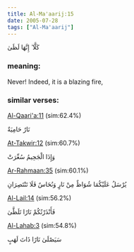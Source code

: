 ```yaml
---
title: Al-Ma'aarij:15
date: 2005-07-28
tags: ["Al-Ma'aarij"]
---
```

كَلَّا ۖ إِنَّهَا لَظَىٰ
### meaning: 
Never! Indeed, it is a blazing fire,
### similar verses: 

[Al-Qaari'a:11](/101/11) (sim:62.4%)

نَارٌ حَامِيَةٌ

[At-Takwir:12](/81/12) (sim:60.7%)

وَإِذَا الْجَحِيمُ سُعِّرَتْ

[Ar-Rahmaan:35](/55/35) (sim:60.1%)

يُرْسَلُ عَلَيْكُمَا شُوَاظٌ مِنْ نَارٍ وَنُحَاسٌ فَلَا تَنْتَصِرَانِ

[Al-Lail:14](/92/14) (sim:56.2%)

فَأَنْذَرْتُكُمْ نَارًا تَلَظَّىٰ

[Al-Lahab:3](/111/3) (sim:54.8%)

سَيَصْلَىٰ نَارًا ذَاتَ لَهَبٍ
